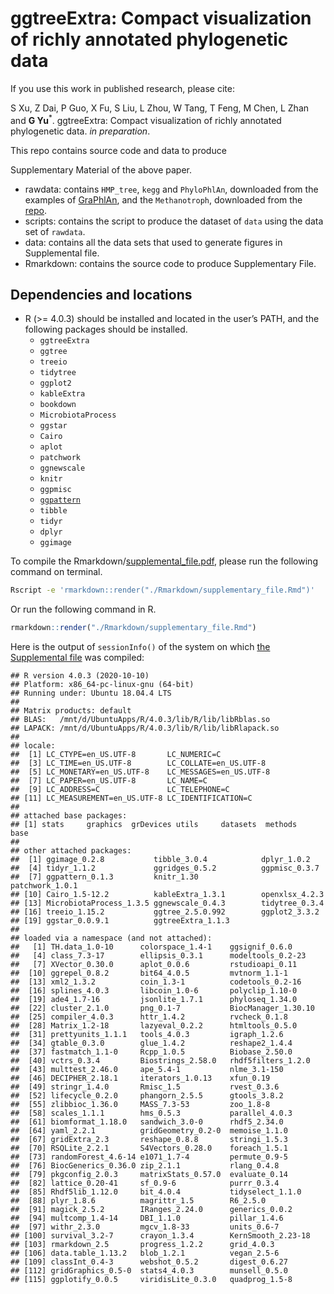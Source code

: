 <!-- README.md is generated from README.Rmd. Please edit that file -->

# ggtreeExtra: Compact visualization of richly annotated phylogenetic data

If you use this work in published research, please cite:

S Xu, Z Dai, P Guo, X Fu, S Liu, L Zhou, W Tang, T Feng, M Chen, L Zhan
and **G Yu**<sup>\*</sup>. ggtreeExtra: Compact visualization of richly
annotated phylogenetic data. *in preparation*.

This repo contains source code and data to produce
<!--Manuscript and-->Supplementary Material of the above paper.

  - rawdata: contains `HMP_tree`, `kegg` and `PhyloPhlAn`, downloaded
    from the examples of
    [GraPhlAn](https://github.com/biobakery/graphlan/tree/master/examples),
    and the `Methanotroph`, downloaded from the
    [repo](https://github.com/TheWrightonLab/Methanotroph_rpS3Analyses_SmithWrighton2018).
  - scripts: contains the script to produce the dataset of `data` using
    the data set of `rawdata`.
  - data: contains all the data sets that used to generate figures in
    Supplemental file.
  - Rmarkdown: contains the source code to produce Supplementary File.

## Dependencies and locations

<!-- - GNU Make should be located in the user’s PATH -->
<!-- - Python (2 or 3) should be installed and located in the user’s PATH -->
<!--and `Biopython` also should be installed. -->

  - R (\>= 4.0.3) should be installed and located in the user’s PATH,
    and the following packages should be installed.
      - `ggtreeExtra`
      - `ggtree`
      - `treeio`
      - `tidytree`
      - `ggplot2`
      - `kableExtra`
      - `bookdown`
      - `MicrobiotaProcess`
      - `ggstar`
      - `Cairo`
      - `aplot`
      - `patchwork`
      - `ggnewscale`
      - `knitr`
      - `ggpmisc`
      - [`ggpattern`](https://github.com/coolbutuseless/ggpattern)
      - `tibble`
      - `tidyr`
      - `dplyr`
      - `ggimage`

To compile the <!-- Rmarkdown/manuscript.docx and -->
Rmarkdown/[supplemental\_file.pdf](Rmarkdown/supplemental_file.pdf),
please run the following command on terminal.

<!-- ```r
make manuscript && make supple 
``` -->

``` bash
Rscript -e 'rmarkdown::render("./Rmarkdown/supplementary_file.Rmd")'
```

Or run the following command in R.

``` r
rmarkdown::render("./Rmarkdown/supplementary_file.Rmd")
```

Here is the output of `sessionInfo()` of the system on which [the
Supplemental file](Rmarkdown/supplementary_file.pdf) was compiled:

    ## R version 4.0.3 (2020-10-10)
    ## Platform: x86_64-pc-linux-gnu (64-bit)
    ## Running under: Ubuntu 18.04.4 LTS
    ## 
    ## Matrix products: default
    ## BLAS:   /mnt/d/UbuntuApps/R/4.0.3/lib/R/lib/libRblas.so
    ## LAPACK: /mnt/d/UbuntuApps/R/4.0.3/lib/R/lib/libRlapack.so
    ## 
    ## locale:
    ##  [1] LC_CTYPE=en_US.UTF-8       LC_NUMERIC=C              
    ##  [3] LC_TIME=en_US.UTF-8        LC_COLLATE=en_US.UTF-8    
    ##  [5] LC_MONETARY=en_US.UTF-8    LC_MESSAGES=en_US.UTF-8   
    ##  [7] LC_PAPER=en_US.UTF-8       LC_NAME=C                 
    ##  [9] LC_ADDRESS=C               LC_TELEPHONE=C            
    ## [11] LC_MEASUREMENT=en_US.UTF-8 LC_IDENTIFICATION=C       
    ## 
    ## attached base packages:
    ## [1] stats     graphics  grDevices utils     datasets  methods   base     
    ## 
    ## other attached packages:
    ##  [1] ggimage_0.2.8           tibble_3.0.4            dplyr_1.0.2            
    ##  [4] tidyr_1.1.2             ggridges_0.5.2          ggpmisc_0.3.7          
    ##  [7] ggpattern_0.1.3         knitr_1.30              patchwork_1.0.1        
    ## [10] Cairo_1.5-12.2          kableExtra_1.3.1        openxlsx_4.2.3         
    ## [13] MicrobiotaProcess_1.3.5 ggnewscale_0.4.3        tidytree_0.3.4         
    ## [16] treeio_1.15.2           ggtree_2.5.0.992        ggplot2_3.3.2          
    ## [19] ggstar_0.0.9.1          ggtreeExtra_1.1.3      
    ## 
    ## loaded via a namespace (and not attached):
    ##   [1] TH.data_1.0-10      colorspace_1.4-1    ggsignif_0.6.0     
    ##   [4] class_7.3-17        ellipsis_0.3.1      modeltools_0.2-23  
    ##   [7] XVector_0.30.0      aplot_0.0.6         rstudioapi_0.11    
    ##  [10] ggrepel_0.8.2       bit64_4.0.5         mvtnorm_1.1-1      
    ##  [13] xml2_1.3.2          coin_1.3-1          codetools_0.2-16   
    ##  [16] splines_4.0.3       libcoin_1.0-6       polyclip_1.10-0    
    ##  [19] ade4_1.7-16         jsonlite_1.7.1      phyloseq_1.34.0    
    ##  [22] cluster_2.1.0       png_0.1-7           BiocManager_1.30.10
    ##  [25] compiler_4.0.3      httr_1.4.2          rvcheck_0.1.8      
    ##  [28] Matrix_1.2-18       lazyeval_0.2.2      htmltools_0.5.0    
    ##  [31] prettyunits_1.1.1   tools_4.0.3         igraph_1.2.6       
    ##  [34] gtable_0.3.0        glue_1.4.2          reshape2_1.4.4     
    ##  [37] fastmatch_1.1-0     Rcpp_1.0.5          Biobase_2.50.0     
    ##  [40] vctrs_0.3.4         Biostrings_2.58.0   rhdf5filters_1.2.0 
    ##  [43] multtest_2.46.0     ape_5.4-1           nlme_3.1-150       
    ##  [46] DECIPHER_2.18.1     iterators_1.0.13    xfun_0.19          
    ##  [49] stringr_1.4.0       Rmisc_1.5           rvest_0.3.6        
    ##  [52] lifecycle_0.2.0     phangorn_2.5.5      gtools_3.8.2       
    ##  [55] zlibbioc_1.36.0     MASS_7.3-53         zoo_1.8-8          
    ##  [58] scales_1.1.1        hms_0.5.3           parallel_4.0.3     
    ##  [61] biomformat_1.18.0   sandwich_3.0-0      rhdf5_2.34.0       
    ##  [64] yaml_2.2.1          gridGeometry_0.2-0  memoise_1.1.0      
    ##  [67] gridExtra_2.3       reshape_0.8.8       stringi_1.5.3      
    ##  [70] RSQLite_2.2.1       S4Vectors_0.28.0    foreach_1.5.1      
    ##  [73] randomForest_4.6-14 e1071_1.7-4         permute_0.9-5      
    ##  [76] BiocGenerics_0.36.0 zip_2.1.1           rlang_0.4.8        
    ##  [79] pkgconfig_2.0.3     matrixStats_0.57.0  evaluate_0.14      
    ##  [82] lattice_0.20-41     sf_0.9-6            purrr_0.3.4        
    ##  [85] Rhdf5lib_1.12.0     bit_4.0.4           tidyselect_1.1.0   
    ##  [88] plyr_1.8.6          magrittr_1.5        R6_2.5.0           
    ##  [91] magick_2.5.2        IRanges_2.24.0      generics_0.0.2     
    ##  [94] multcomp_1.4-14     DBI_1.1.0           pillar_1.4.6       
    ##  [97] withr_2.3.0         mgcv_1.8-33         units_0.6-7        
    ## [100] survival_3.2-7      crayon_1.3.4        KernSmooth_2.23-18 
    ## [103] rmarkdown_2.5       progress_1.2.2      grid_4.0.3         
    ## [106] data.table_1.13.2   blob_1.2.1          vegan_2.5-6        
    ## [109] classInt_0.4-3      webshot_0.5.2       digest_0.6.27      
    ## [112] gridGraphics_0.5-0  stats4_4.0.3        munsell_0.5.0      
    ## [115] ggplotify_0.0.5     viridisLite_0.3.0   quadprog_1.5-8
